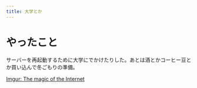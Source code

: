 ```yaml
---
title: 大学とか
---
```


# やったこと

サーバーを再起動するために大学にでかけたりした。あとは酒とかコーヒー豆とか買い込んで冬ごもりの準備。

<a href="https://imgur.com/a/hjRkFof" class="embedly-card">Imgur: The magic of the Internet</a>
